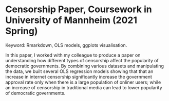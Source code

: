 # Censorship Paper, Coursework in University of Mannheim (2021 Spring) 

Keyword: Rmarkdown, OLS models, ggplots visualisation.  

In this paper, I worked with my colleague to produce a paper on understanding how different types of censorship affect the popularity of democratic governments.
By combining various datasets and manipulating the data, we built several OLS regression models showing that that an increase in internet censorship significantly
increase the government approval rate only when there is a large population of onliner users; while an increase of censorship in traditional media can lead to lower
popularity of democratic governments. 

